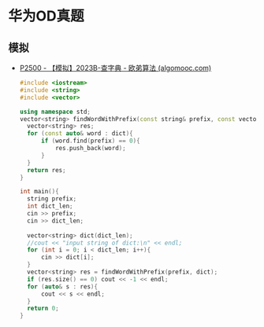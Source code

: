 # 华为OD真题



## 模拟

- [P2500 - 【模拟】2023B-查字典 - 欧弟算法 (algomooc.com)](https://oj.algomooc.com/problem.php?id=2500)

  ```C++
  #include <iostream>
  #include <string>
  #include <vector>
  
  using namespace std;
  vector<string> findWordWithPrefix(const string& prefix, const vector<string>& dict){
  	vector<string> res;
  	for (const auto& word : dict){
  		if (word.find(prefix) == 0){
  			res.push_back(word);
  		}
  	}
  	return res;
  }
  
  int main(){
  	string prefix;
  	int dict_len;
  	cin >> prefix;
  	cin >> dict_len;
  	
  	vector<string> dict(dict_len);
  	//cout << "input string of dict:\n" << endl;
  	for (int i = 0; i < dict_len; i++){
  		cin >> dict[i];
  	} 
  	vector<string> res = findWordWithPrefix(prefix, dict);
  	if (res.size() == 0) cout << -1 << endl;
  	for (auto& s : res){
  		cout << s << endl;
  	}
  	return 0;
  } 
  ```

  
